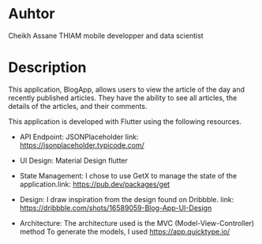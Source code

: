 
# Auhtor
 Cheikh Assane THIAM mobile developper and data scientist

# Description 
This application, BlogApp, allows users to view the article of the day and recently published articles.
They have the ability to see all articles, the details of the articles, and their comments.

This application is developed with Flutter using the following resources.

- API Endpoint: JSONPlaceholder link: https://jsonplaceholder.typicode.com/

- UI Design:  Material Design flutter

- State Management: I chose to use GetX to manage the state of the application.link: https://pub.dev/packages/get

- Design: I draw inspiration from the design found on Dribbble. link: https://dribbble.com/shots/16589059-Blog-App-UI-Design

- Architecture: The architecture used is the MVC (Model-View-Controller) method 
                To generate the models, I used https://app.quicktype.io/

